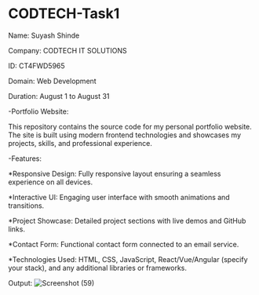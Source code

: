 # CODTECH-Task1

Name: Suyash Shinde

Company: CODTECH IT SOLUTIONS

ID: CT4FWD5965

Domain: Web Development

Duration: August 1 to August 31


-Portfolio Website:

 This repository contains the source code for my personal portfolio website. The site is built using modern frontend technologies and showcases my projects, skills, and professional experience.

-Features:

*Responsive Design: Fully responsive layout ensuring a seamless experience on all devices.

*Interactive UI: Engaging user interface with smooth animations and transitions.

*Project Showcase: Detailed project sections with live demos and GitHub links.

*Contact Form: Functional contact form connected to an email service.

*Technologies Used: HTML, CSS, JavaScript, React/Vue/Angular (specify your stack), and any additional libraries or frameworks.

Output:
![Screenshot (59)](https://github.com/user-attachments/assets/a3ea47fd-d303-4905-b26e-b8fb4e38635d)
